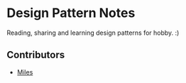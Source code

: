 # Design Pattern Notes

Reading, sharing and learning design patterns for hobby. :)

## Contributors

* [Miles](https://github.com/MilesChou)
